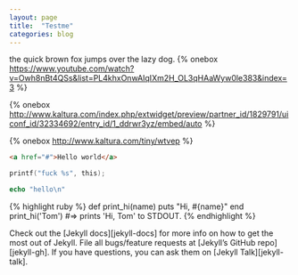 ```yaml
---
layout: page
title:  "Testme"
categories: blog
---
```

the quick brown fox jumps over the lazy dog.
{% onebox https://www.youtube.com/watch?v=Owh8nBt4QSs&list=PL4khxOnwAIqIXm2H_OL3qHAaWyw0le383&index=3 %}

{% onebox http://www.kaltura.com/index.php/extwidget/preview/partner_id/1829791/uiconf_id/32334692/entry_id/1_ddrwr3yz/embed/auto %}

{% onebox http://www.kaltura.com/tiny/wtvep %}


```html
<a href="#">Hello world</a>
```

```c
printf("fuck %s", this);
```


```php
echo "hello\n"
```

{% highlight ruby %}
def print_hi(name)
  puts "Hi, #{name}" 
end
print_hi('Tom')
#=> prints 'Hi, Tom' to STDOUT.
{% endhighlight %}

Check out the [Jekyll docs][jekyll-docs] for more info on how to get the most out of Jekyll. File all bugs/feature requests at [Jekyll’s GitHub repo][jekyll-gh]. If you have questions, you can ask them on [Jekyll Talk][jekyll-talk].

